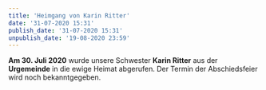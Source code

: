 ```yaml
---
title: 'Heimgang von Karin Ritter'
date: '31-07-2020 15:31'
publish_date: '31-07-2020 15:31'
unpublish_date: '19-08-2020 23:59'
---
```


**Am 30. Juli 2020** wurde unsere Schwester **Karin Ritter** aus der **Urgemeinde** in die ewige Heimat abgerufen.
Der Termin der Abschiedsfeier wird noch bekanntgegeben.